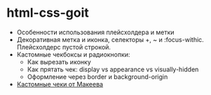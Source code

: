 # html-css-goit

- Особенности использования плейсхолдера и метки
- Декоративная метка и иконка, селекторы +, ~ и :focus-withic. Плейсхолдерс пустой строкой.
- Кастомные чекбоксы и радиокнопки:
  - Как вырезать иконку
  - Как прятать чек: display vs appearance vs visually-hidden
  - Оформление через border и background-origin
- [Кастомные чеки от Макеева](https://youtu.be/E6kLaaQFctU)
